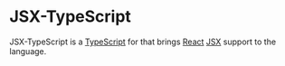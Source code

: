 

# JSX-TypeScript

JSX-TypeScript is a [TypeScript](http://www.typescriptlang.org/) for that brings [React](facebook.github.io/react/) [JSX](http://facebook.github.io/jsx/) support to the language.


